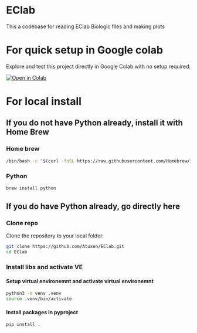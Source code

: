 # EClab
This a codebase for reading EClab Biologic files and making plots

# For quick setup in Google colab

Explore and test this project directly in Google Colab with no setup required:

[![Open in Colab](https://colab.research.google.com/assets/colab-badge.svg)](https://colab.research.google.com/github/Atuxen/EClab.git/blob/main/notebook.ipynb)



# For local install
## If you do not have Python already, install it with Home Brew

### Home brew
```bash
/bin/bash -c "$(curl -fsSL https://raw.githubusercontent.com/Homebrew/install/HEAD/install.sh)"
```
### Python

```bash
brew install python
```

## If you do have Python already, go directly here
### Clone repo
Clone the repository to your local folder:
```bash
git clone https://github.com/Atuxen/EClab.git
cd EClab

```

### Install libs and activate VE


#### Setup virtual environemnt and activate virtual environemnt
```bash
python3 -m venv .venv
source .venv/bin/activate
```

#### Install packages in pyproject
```bash
pip install .
```



